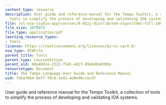 ```yaml
---
content_type: resource
description: User guide and reference manual for the Tempo Toolkit, a collection of
  tools to simplify the process of developing and validating IOA systems.
file: /ol-ocw-studio-app/courses/6-852j-distributed-algorithms-fall-2009/7e5a76b40eff76c82e414e8e96ccecdf_MIT6_852JF09_tempo_guide.pdf
file_size: 1078973
file_type: application/pdf
learning_resource_types:
- Tools
license: https://creativecommons.org/licenses/by-nc-sa/4.0/
ocw_type: OCWFile
parent_title: Tools
parent_type: CourseSection
parent_uid: 0da48dce-2322-7545-e627-49a6d0a030be
resourcetype: Document
title: The Tempo Language User Guide and Reference Manual
uid: 7e5a76b4-0eff-76c8-2e41-4e8e96ccecdf
---
```

User guide and reference manual for the Tempo Toolkit, a collection of tools to simplify the process of developing and validating IOA systems.